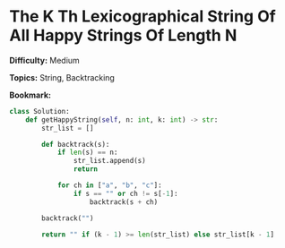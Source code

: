 # The K Th Lexicographical String Of All Happy Strings Of Length N

**Difficulty:** Medium

**Topics:** String, Backtracking

**Bookmark:**

```python
class Solution:
    def getHappyString(self, n: int, k: int) -> str:
        str_list = []

        def backtrack(s):
            if len(s) == n:
                str_list.append(s)
                return

            for ch in ["a", "b", "c"]:
                if s == "" or ch != s[-1]:
                    backtrack(s + ch)

        backtrack("")

        return "" if (k - 1) >= len(str_list) else str_list[k - 1]
```
